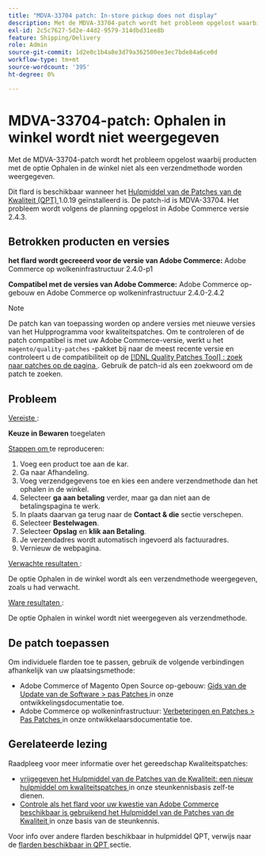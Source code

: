 ```yaml
---
title: "MDVA-33704 patch: In-store pickup does not display"
description: Met de MDVA-33704-patch wordt het probleem opgelost waarbij producten met de optie Ophalen in de winkel niet als een verzendmethode worden weergegeven.
exl-id: 2c5c7627-5d2e-44d2-9579-314dbd31ee8b
feature: Shipping/Delivery
role: Admin
source-git-commit: 1d2e0c1b4a8e3d79a362500ee3ec7bde84a6ce0d
workflow-type: tm+mt
source-wordcount: '395'
ht-degree: 0%

---
```


# MDVA-33704-patch: Ophalen in winkel wordt niet weergegeven

Met de MDVA-33704-patch wordt het probleem opgelost waarbij producten met de optie Ophalen in de winkel niet als een verzendmethode worden weergegeven.

Dit flard is beschikbaar wanneer het [ Hulpmiddel van de Patches van de Kwaliteit (QPT) ](/help/announcements/adobe-commerce-announcements/magento-quality-patches-released-new-tool-to-self-serve-quality-patches.md) 1.0.19 geïnstalleerd is. De patch-id is MDVA-33704. Het probleem wordt volgens de planning opgelost in Adobe Commerce versie 2.4.3.

## Betrokken producten en versies

**het flard wordt gecreeerd voor de versie van Adobe Commerce:** Adobe Commerce op wolkeninfrastructuur 2.4.0-p1

**Compatibel met de versies van Adobe Commerce:** Adobe Commerce op-gebouw en Adobe Commerce op wolkeninfrastructuur 2.4.0-2.4.2

>[!NOTE]
>
>De patch kan van toepassing worden op andere versies met nieuwe versies van het Hulpprogramma voor kwaliteitspatches. Om te controleren of de patch compatibel is met uw Adobe Commerce-versie, werkt u het `magento/quality-patches` -pakket bij naar de meest recente versie en controleert u de compatibiliteit op de [[!DNL Quality Patches Tool] : zoek naar patches op de pagina ](https://devdocs.magento.com/quality-patches/tool.html#patch-grid) . Gebruik de patch-id als een zoekwoord om de patch te zoeken.

## Probleem

<u> Vereiste </u>:<br>

**Keuze in Bewaren** toegelaten

<u> Stappen om </u> te reproduceren:

1. Voeg een product toe aan de kar.
1. Ga naar Afhandeling.
1. Voeg verzendgegevens toe en kies een andere verzendmethode dan het ophalen in de winkel.
1. Selecteer **ga aan betaling** verder, maar ga dan niet aan de betalingspagina te werk.
1. In plaats daarvan ga terug naar de **Contact &amp; die** sectie verschepen.
1. Selecteer **Bestelwagen**.
1. Selecteer **Opslag** en **klik aan Betaling**.
1. Je verzendadres wordt automatisch ingevoerd als factuuradres.
1. Vernieuw de webpagina.

<u> Verwachte resultaten </u>:

De optie Ophalen in de winkel wordt als een verzendmethode weergegeven, zoals u had verwacht.

<u> Ware resultaten </u>:

De optie Ophalen in winkel wordt niet weergegeven als verzendmethode.

## De patch toepassen

Om individuele flarden toe te passen, gebruik de volgende verbindingen afhankelijk van uw plaatsingsmethode:

* Adobe Commerce of Magento Open Source op-gebouw: [ Gids van de Update van de Software > pas Patches ](https://devdocs.magento.com/guides/v2.4/comp-mgr/patching/mqp.html) in onze ontwikkelingsdocumentatie toe.
* Adobe Commerce op wolkeninfrastructuur: [ Verbeteringen en Patches > Pas Patches ](https://devdocs.magento.com/cloud/project/project-patch.html) in onze ontwikkelaarsdocumentatie toe.

## Gerelateerde lezing

Raadpleeg voor meer informatie over het gereedschap Kwaliteitspatches:

* [ vrijgegeven het Hulpmiddel van de Patches van de Kwaliteit: een nieuw hulpmiddel om kwaliteitspatches ](/help/announcements/adobe-commerce-announcements/magento-quality-patches-released-new-tool-to-self-serve-quality-patches.md) in onze steunkennisbasis zelf-te dienen.
* [ Controle als het flard voor uw kwestie van Adobe Commerce beschikbaar is gebruikend het Hulpmiddel van de Patches van de Kwaliteit ](/help/support-tools/patches-available-in-qpt-tool/check-patch-for-magento-issue-with-magento-quality-patches.md) in onze basis van de steunkennis.

Voor info over andere flarden beschikbaar in hulpmiddel QPT, verwijs naar de [ flarden beschikbaar in QPT ](https://support.magento.com/hc/en-us/sections/360010506631-Patches-available-in-QPT-tool-) sectie.
